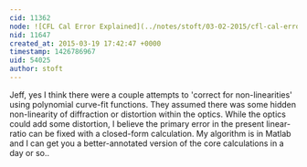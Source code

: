 ```yaml
---
cid: 11362
node: ![CFL Cal Error Explained](../notes/stoft/03-02-2015/cfl-cal-error-explained)
nid: 11647
created_at: 2015-03-19 17:42:47 +0000
timestamp: 1426786967
uid: 54025
author: stoft
---
```


Jeff, yes I think there were a couple attempts to 'correct for non-linearities' using polynomial curve-fit functions. They assumed there was some hidden non-linearity of diffraction or distortion within the optics. While the optics could add some distortion, I believe the primary error in the present linear-ratio can be fixed with a closed-form calculation. My algorithm is in Matlab and I can get you a better-annotated version of the core calculations in a day or so..
